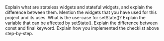 Explain what are stateless widgets and stateful widgets, and explain the difference between them.
Mention the widgets that you have used for this project and its uses. 
What is the use-case for setState()? Explain the variable that can be affected by setState().
Explain the difference between const and final keyword.
Explain how you implemented the checklist above step-by-step.
